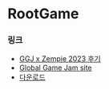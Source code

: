 # RootGame
 
### 링크
- [GGJ x Zempie 2023 후기](https://velog.io/@dev_cocoa/GGJ-x-Zempie-2023-%ED%9B%84%EA%B8%B0-%EA%B7%BC%EB%B3%B8%EC%9D%84-%EC%B0%BE%EC%95%84%EC%84%9C#ggj-x-zempie)
- [Global Game Jam site](https://globalgamejam.org/2023/games/gameofroot-7)
- [다운로드](https://drive.google.com/drive/folders/18fFOEBF5Y46eXhM7gf_BqANMraGZRw35)
